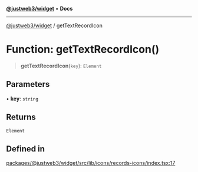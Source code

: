 [**@justweb3/widget**](../README.md) • **Docs**

***

[@justweb3/widget](../globals.md) / getTextRecordIcon

# Function: getTextRecordIcon()

> **getTextRecordIcon**(`key`): `Element`

## Parameters

• **key**: `string`

## Returns

`Element`

## Defined in

[packages/@justweb3/widget/src/lib/icons/records-icons/index.tsx:17](https://github.com/JustaName-id/JustaName-sdk/blob/dc845c10af242e3ca87d95ef392516ac0bfa8b95/packages/@justweb3/widget/src/lib/icons/records-icons/index.tsx#L17)
